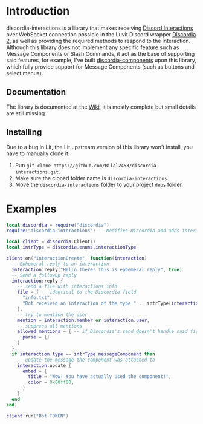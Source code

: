 # Introduction

discordia-interactions is a library that makes receiving [Discord Interactions](https://discord.com/developers/docs/interactions/receiving-and-responding#interaction-response-object-interaction-callback-type) over WebSocket connection possible in the Luvit Discord wrapper [Discordia 2](https://github.com/SinisterRectus/discordia), as well as providing the required methods to respond to the interaction. Although this library does not implement any specific feature such as Message Components or Slash Commands, it act as the base of supporting said features, for example, I've built [discordia-components](https://github.com/Bilal2453/discordia-components/) upon this library, which fully provide support for Message Components (such as buttons and select menus).

## Documentation

The library is documented at the [Wiki](https://github.com/Bilal2453/discordia-interactions/wiki), it is mostly complete but small details are still missing.

## Installing

Due to a bug in Lit, the Lit upstream version of this library won't install, you have to manually clone it.

1. Run `git clone https://github.com/Bilal2453/discordia-interactions.git`.
2. Make sure the cloned folder name is `discordia-interactions`.
3. Move the `discordia-interactions` folder to your project `deps` folder. 

# Examples

```lua
local discordia = require("discordia")
require("discordia-interactions") -- Modifies Discordia and adds interactionCreate event

local client = discordia.Client()
local intrType = discordia.enums.interactionType

client:on("interactionCreate", function(interaction)
  -- Ephemeral reply to an interaction
  interaction:reply("Hello There! This is ephemeral reply", true)
  -- Send a followup reply
  interaction:reply {
    -- send a file with interactions info
    file = { -- identical to the Discordia field
      "info.txt",
      "Bot received an interaction of the type " .. intrType(interaction.type) .. " from the user " .. interaction.user.name
    },
    -- try to mention the user
    mention = interaction.member or interaction.user,
    -- suppress all mentions
    allowed_mentions = { -- if Discordia's send doesn't handle said field, library'll treat it as raw
      parse = {}
    }
  }
  if interaction.type == intrType.messageComponent then
    -- update the message the component was attached to
    interaction:update {
      embed = {
        title = "Wow! You have actually used the component!",
        color = 0x00ff00,
      }
    }
  end
end)

client:run("Bot TOKEN")
```
